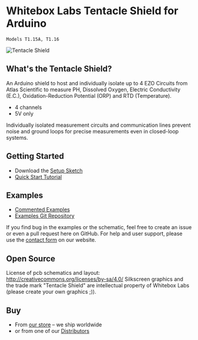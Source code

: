 # Whitebox Labs Tentacle Shield for Arduino
`Models T1.15A, T1.16`

![Tentacle Shield](https://www.whiteboxes.ch/wp-content/uploads/2015/06/medium_schraeg_schatten1.jpg)

## What's the Tentacle Shield?
An Arduino shield to host and individually isolate up to 4 EZO Circuits from Atlas Scientific to measure PH, Dissolved Oxygen, Electric Conductivity (E.C.), Oxidation-Reduction Potential (ORP) and RTD (Temperature).

* 4 channels
* 5V only

Individually isolated measurement circuits and communication lines prevent noise and ground loops for precise measurements even in closed-loop systems.

## Getting Started
* Download the [Setup Sketch](https://raw.githubusercontent.com/whitebox-labs/tentacle-examples/master/arduino/tentacle-setup/tentacle_setup/tentacle_setup.ino)
* [Quick Start Tutorial](https://www.whiteboxes.ch/docs/tentacle-t1/#/quickstart)

## Examples
* [Commented Examples](https://www.whiteboxes.ch/docs/tentacle-t1/#/examples)
* [Examples Git Repository](https://github.com/whitebox-labs/tentacle-examples)

If you find bug in the examples or the schematic, feel free to create an issue or even a pull request here on GitHub. For help and user support, please use the [contact form](https://www.whiteboxes.ch/contact/) on our website.

## Open Source
License of pcb schematics and layout: http://creativecommons.org/licenses/by-sa/4.0/
Silkscreen graphics and the trade mark "Tentacle Shield" are intellectual property of Whitebox Labs (please create your own graphics ;)).

## Buy
* From [our store](https://www.whiteboxes.ch/) – we ship worldwide
* or from one of our [Distributors](https://www.whiteboxes.ch/distributors)
